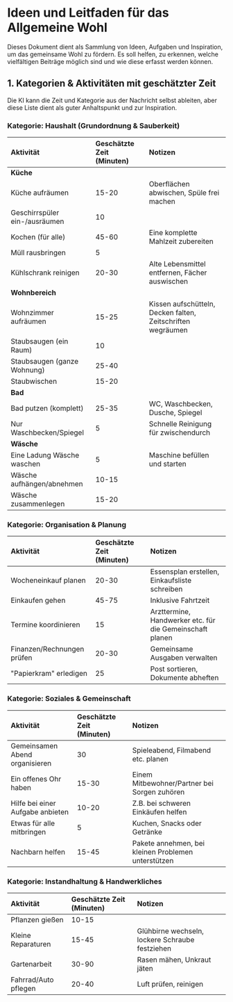 # Ideen und Leitfaden für das Allgemeine Wohl

Dieses Dokument dient als Sammlung von Ideen, Aufgaben und Inspiration, um das gemeinsame Wohl zu fördern. Es soll helfen, zu erkennen, welche vielfältigen Beiträge möglich sind und wie diese erfasst werden können.

## 1. Kategorien & Aktivitäten mit geschätzter Zeit

Die KI kann die Zeit und Kategorie aus der Nachricht selbst ableiten, aber diese Liste dient als guter Anhaltspunkt und zur Inspiration.

### Kategorie: Haushalt (Grundordnung & Sauberkeit)

| Aktivität | Geschätzte Zeit (Minuten) | Notizen |
| :--- | :--- | :--- |
| **Küche** | | |
| Küche aufräumen | 15-20 | Oberflächen abwischen, Spüle frei machen |
| Geschirrspüler ein-/ausräumen | 10 | |
| Kochen (für alle) | 45-60 | Eine komplette Mahlzeit zubereiten |
| Müll rausbringen | 5 | |
| Kühlschrank reinigen | 20-30 | Alte Lebensmittel entfernen, Fächer auswischen |
| **Wohnbereich** | | |
| Wohnzimmer aufräumen | 15-25 | Kissen aufschütteln, Decken falten, Zeitschriften wegräumen |
| Staubsaugen (ein Raum) | 10 | |
| Staubsaugen (ganze Wohnung) | 25-40 | |
| Staubwischen | 15-20 | |
| **Bad** | | |
| Bad putzen (komplett) | 25-35 | WC, Waschbecken, Dusche, Spiegel |
| Nur Waschbecken/Spiegel | 5 | Schnelle Reinigung für zwischendurch |
| **Wäsche** | | |
| Eine Ladung Wäsche waschen | 5 | Maschine befüllen und starten |
| Wäsche aufhängen/abnehmen | 10-15 | |
| Wäsche zusammenlegen | 15-20 | |

### Kategorie: Organisation & Planung

| Aktivität | Geschätzte Zeit (Minuten) | Notizen |
| :--- | :--- | :--- |
| Wocheneinkauf planen | 20-30 | Essensplan erstellen, Einkaufsliste schreiben |
| Einkaufen gehen | 45-75 | Inklusive Fahrtzeit |
| Termine koordinieren | 15 | Arzttermine, Handwerker etc. für die Gemeinschaft planen |
| Finanzen/Rechnungen prüfen | 20-30 | Gemeinsame Ausgaben verwalten |
| "Papierkram" erledigen | 25 | Post sortieren, Dokumente abheften |

### Kategorie: Soziales & Gemeinschaft

| Aktivität | Geschätzte Zeit (Minuten) | Notizen |
| :--- | :--- | :--- |
| Gemeinsamen Abend organisieren | 30 | Spieleabend, Filmabend etc. planen |
| Ein offenes Ohr haben | 15-30 | Einem Mitbewohner/Partner bei Sorgen zuhören |
| Hilfe bei einer Aufgabe anbieten | 10-20 | Z.B. bei schweren Einkäufen helfen |
| Etwas für alle mitbringen | 5 | Kuchen, Snacks oder Getränke |
| Nachbarn helfen | 15-45 | Pakete annehmen, bei kleinen Problemen unterstützen |

### Kategorie: Instandhaltung & Handwerkliches

| Aktivität | Geschätzte Zeit (Minuten) | Notizen |
| :--- | :--- | :--- |
| Pflanzen gießen | 10-15 | |
| Kleine Reparaturen | 15-45 | Glühbirne wechseln, lockere Schraube festziehen |
| Gartenarbeit | 30-90 | Rasen mähen, Unkraut jäten |
| Fahrrad/Auto pflegen | 20-40 | Luft prüfen, reinigen |
